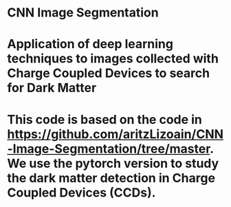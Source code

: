# CNN Image Segmentation

# Application of deep learning techniques to images collected with Charge Coupled Devices to search for Dark Matter

# This code is based on the code in https://github.com/aritzLizoain/CNN-Image-Segmentation/tree/master. We use the pytorch version to study the dark matter detection in Charge Coupled Devices (CCDs).
